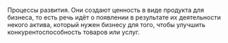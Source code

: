 Процессы развития. Они создают ценность в виде продукта для бизнеса, то есть речь идёт о появлении в результате их деятельности некого актива, который нужен бизнесу для того, чтобы улучшить конкурентоспособность товаров или услуг.
